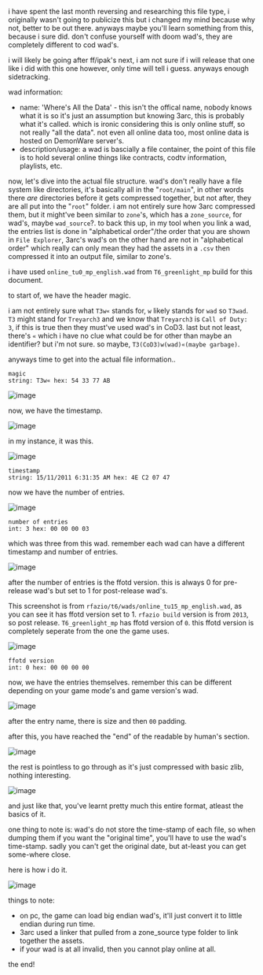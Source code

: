 i have spent the last month reversing and researching this file type, i originally wasn't going to publicize this but i changed my mind because why not, better to be out there.
anyways maybe you'll learn something from this, because i sure did. don't confuse yourself with doom wad's, they are completely different to cod wad's.

i will likely be going after ff/ipak's next, i am not sure if i will release that one like i did with this one however, only time will tell i guess.
anyways enough sidetracking.

wad information:
- name: 'Where's All the Data' - this isn't the offical name, nobody knows what it is so it's just an assumption but knowing 3arc, this is probably what it's called. which is ironic considering this is only online stuff, so not really "all the data". not even all online data too, most online data is hosted on DemonWare server's.
- description/usage: a wad is bascially a file container, the point of this file is to hold several online things like contracts, codtv information, playlists, etc.

now, let's dive into the actual file structure. wad's don't really have a file system like directories, it's basically all in the "`root/main`", in other words there *are* directories before it gets compressed together, but not after, they are all put into the "`root`" folder. i am not entirely sure how 3arc compressed them, but it might've been similar to `zone`'s, which has a `zone_source`, for wad's, maybe `wad_source`?. to back this up, in my tool when you link a wad, the entries list is done in "alphabetical order"/the order that you are shown in `File Explorer`, 3arc's wad's on the other hand are not in "alphabetical order" which really can only mean they had the assets in a `.csv` then compressed it into an output file, similar to zone's.

i have used `online_tu0_mp_english.wad` from `T6_greenlight_mp` build for this document.

to start of, we have the header magic.

i am not entirely sure what `T3w«` stands for, `w` likely stands for `wad` so `T3wad`. `T3` might stand for `Treyarch3` and we know that `Treyarch3` is `Call of Duty: 3`, if this is true then they must've used wad's in CoD3. last but not least, there's `«` which i have no clue what could be for other than maybe an identifier? but i'm not sure.
so maybe, `T3(CoD3)w(wad)«(maybe garbage)`.

anyways time to get into the actual file information..

```
magic
string: T3w« hex: 54 33 77 AB
```

![image](https://github.com/user-attachments/assets/e6ba742c-3890-4cb9-8331-43519243a32c)

now, we have the timestamp.

![image](https://github.com/user-attachments/assets/c002ad3d-1dd4-472e-b762-21f864a24568)

in my instance, it was this.

![image](https://github.com/user-attachments/assets/0d0a247d-8a8a-4bc5-b3bd-0c05610d7f21)

```
timestamp
string: 15/11/2011 6:31:35 AM hex: 4E C2 07 47
```

now we have the number of entries.

![image](https://github.com/user-attachments/assets/a1cb9920-208b-4d0e-87f1-dd0a2627dbb9)

```
number of entries
int: 3 hex: 00 00 00 03
```

which was three from this wad. remember each wad can have a different timestamp and number of entries.

![image](https://github.com/user-attachments/assets/aa8256ad-afe5-46f6-b266-19c327952d4c)

after the number of entries is the ffotd version. this is always 0 for pre-release wad's but set to 1 for post-release wad's.

This screenshot is from `rfazio/t6/wads/online_tu15_mp_english.wad`, as you can see it has ffotd version set to 1. `rfazio build` version is from `2013`, so post release. `T6_greenlight_mp` has ffotd version of `0`. this ffotd version is completely seperate from the one the game uses.

![image](https://github.com/user-attachments/assets/04da48b9-1700-4b67-b338-b76457bc729d)

```
ffotd version
int: 0 hex: 00 00 00 00
```

now, we have the entries themselves. remember this can be different depending on your game mode's and game version's wad.

![image](https://github.com/user-attachments/assets/f87f19de-fead-439b-b3d0-cdfe7e34e34a)

after the entry name, there is size and then `00` padding.

after this, you have reached the "end" of the readable by human's section.

![image](https://github.com/user-attachments/assets/1de3b25b-9b53-436d-af67-f3e202bb6a72)

the rest is pointless to go through as it's just compressed with basic zlib, nothing interesting.

![image](https://github.com/user-attachments/assets/6cf6cdc9-fe8e-43a1-bc29-eca317c6d20a)

and just like that, you've learnt pretty much this entire format, atleast the basics of it.

one thing to note is: wad's do not store the time-stamp of each file, so when dumping them if you want the "original time", you'll have to use the wad's time-stamp.
sadly you can't get the original date, but at-least you can get some-where close.

here is how i do it.

![image](https://github.com/user-attachments/assets/9b81f887-176b-4666-b2e9-ae9824425dcd)

things to note:
- on pc, the game can load big endian wad's, it'll just convert it to little endian during run time.
- 3arc used a linker that pulled from a zone_source type folder to link together the assets.
- if your wad is at all invalid, then you cannot play online at all.

the end!
